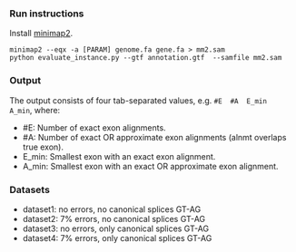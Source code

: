 ### Run instructions

Install [minimap2](https://github.com/lh3/minimap2/tree/master?tab=readme-ov-file#getting-started).

```
minimap2 --eqx -a [PARAM] genome.fa gene.fa > mm2.sam
python evaluate_instance.py --gtf annotation.gtf  --samfile mm2.sam
```

### Output 

The output consists of four tab-separated values, e.g. `#E	#A	E_min	A_min`, where:

* #E: Number of exact exon alignments.
* #A: Number of exact OR approximate exon alignments (alnmt overlaps true exon).
* E_min: Smallest exon with an exact exon alignment.
* A_min: Smallest exon with an exact OR approximate exon alignment.


### Datasets


* dataset1: no errors, no canonical splices GT-AG
* dataset2: 7% errors, no canonical splices GT-AG
* dataset3: no errors, only canonical splices GT-AG
* dataset4: 7% errors, only canonical splices GT-AG
